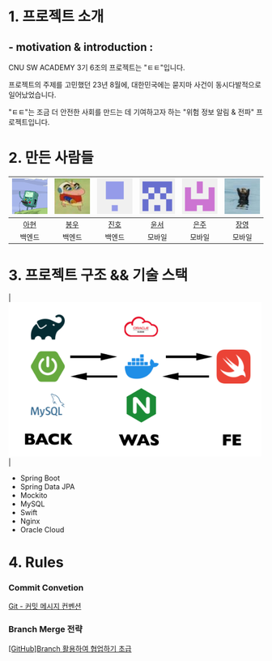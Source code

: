 
# 1. 프로젝트 소개 
<!-- image 추가 -->
## - motivation & introduction : 
  CNU SW ACADEMY 3기 6조의 프로젝트는 "ㅌㅌ"입니다.

  프로젝트의 주제를 고민했던 23년 8월에, 대한민국에는 묻지마 사건이 동시다발적으로 일어났었습니다.

  "ㅌㅌ"는 조금 더 안전한 사회를 만드는 데 기여하고자 하는 "위험 정보 알림 & 전파" 프로젝트입니다. 

# 2. 만든 사람들 

|<img src="back1.jpg" width= 80>|<img src="back2.jpg" width = 80>|<img src="back3.jpg" width = 80>|<img src="mobile1.jpg" width = 80>|<img src="mobile2.jpg" width = 80>|<img src="mobile3.jpg" width=80>|
|:--:|:--:|:--:|:--:|:--:|:--:|
|[아현](https://github.com/orgs/SWA3-6-ESCAPE/people/SongAhyeon01)|[봉우](https://github.com/bong-u)|[진호](https://github.com/JJH123123123)|[윤서](https://github.com/orgs/SWA3-6-ESCAPE/people/uu2727318)|[은주](https://github.com/orgs/SWA3-6-ESCAPE/people/mobile-eunju)|[장영](https://github.com/orgs/SWA3-6-ESCAPE/people/paintedblue)|
| 백엔드 | 백엔드 | 백엔드 | 모바일 | 모바일 | 모바일 |

# 3. 프로젝트 구조 && 기술 스택 

<!-- 이미지 ? -->

|<img src="stack.jpg" width=500>|

<ul>
  <li> Spring Boot </li>
  <li> Spring Data JPA </li>
  <li> Mockito </li>
  <li> MySQL </li>
  <li> Swift </li>
  <li> Nginx </li>
  <li> Oracle Cloud </li>
</ul>

# 4. Rules

### Commit Convetion
[Git - 커밋 메시지 컨벤션](https://doublesprogramming.tistory.com/256)

### Branch Merge 전략
[[GitHub]Branch 활용하여 협업하기 초급](https://www.saichoiblog.com/githubfork-branch/)
